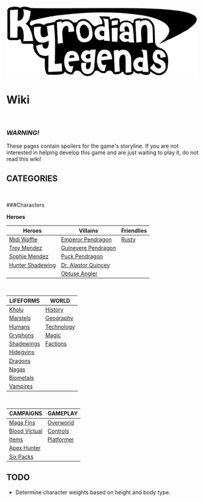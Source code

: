 ![KL Title](img/titleTrans.png)
# Wiki

&nbsp;

### ***WARNING!***
These pages contain spoilers for the game's storyline. If you are not interested in helping develop this game and are just waiting to play it, do not read this wiki!

## CATEGORIES

&nbsp;

###Characters

**Heroes**

|Heroes                       |Villains                           |Friendlies       |
|-----------------------------|-----------------------------------|-----------------|
|[Midi Waffle](midi.md)       |[Emperor Pendragon](pendragon.md)  |[Rusty](rusty.md)|
|[Trey Mendez](trey.md)       |[Guinevere Pendragon](guinevere.md)|
|[Sophie Mendez](sophie.md)   |[Puck Pendragon](puck.md)          |
|[Hunter Shadewing](hunter.md)|[Dr. Alastor Quincey](drq.md)      |
|                             |[Obtuse Angler](obtuse.md)         |

&nbsp;

|LIFEFORMS                  |WORLD                      |
|---------------------------|---------------------------|
|[Kholu](kholu.md)          |[History](history.md)      |
|[Marstels](marstels.md)    |[Geography](geography.md)  |
|[Humans](humans.md)        |[Technology](technology.md)|
|[Gryphons](gryphons.md)    |[Magic](magic.md)          |
|[Shadewings](shadewings.md)|[Factions](factions.md)    |
|[Hidegvins](hidegvins.md)  |
|[Dragons](dragons.md)      |
|[Nagas](nagas.md)          |
|[Biometals](biometals.md)  |
|[Vampires](vampires.md)    |

&nbsp;

|CAMPAIGNS              |GAMEPLAY                 |
|-----------------------|-------------------------|
|[Maga Fins](ep1.md)    |[Overworld](overworld.md)|
|[Blood Victual](ep2.md)|[Controls](controls.md)  |
|[Items](items.md)      |[Platformer](platform.md)|
|[Apex Hunter](ep3.md)  |
|[Six Packs](ep4.md)    |

## TODO

* Determine character weights based on height and body type.
